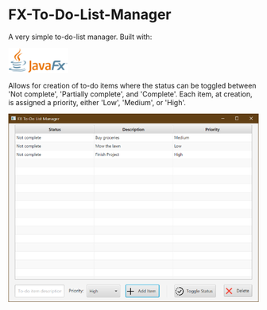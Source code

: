 # FX-To-Do-List-Manager
A very simple to-do-list manager. Built with:

<img src="images/JavaFX_Logo.png" width="120" title="hover text">

Allows for creation of to-do items where the status can be toggled between 'Not complete', 'Partially complete', and 'Complete'.
Each item, at creation, is assigned a priority, either 'Low', 'Medium', or 'High'.

<div align="center">
    <img width="700" src="images/Screenshot.png" alt="Screenshot.png">
</div>

[JavaFX-img]: <img src="https://upload.wikimedia.org/wikipedia/en/c/cc/JavaFX_Logo.png">
[JavaFX-url]: https://openjfx.io/
